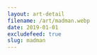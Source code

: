 ```yaml
---
layout: art-detail
filename: /art/madman.webp
date: 2019-01-01
excludefeed: true
slug: madman
---
```

